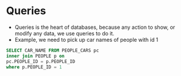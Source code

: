 # Queries
 - Queries is the heart of databases, because any action to show, or modify any data, we use queries to do it.
 - Example, we need to pick up car names of people with id 1
  ``` sql
  SELECT CAR_NAME FROM PEOPLE_CARS pc
  inner join PEOPLE p on
  pc.PEOPLE_ID = p.PEOPLE_ID
  where p.PEOPLE_ID = 1
  ```